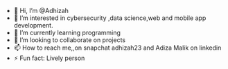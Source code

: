 - 👋 Hi, I’m @Adhizah
- 👀 I’m interested in cybersecurity ,data science,web and mobile app development.
- 🌱 I’m currently learning programming
- 💞️ I’m looking to collaborate on projects 
- 📫 How to reach me,,on snapchat adhizah23 and Adiza Malik on linkedin
- ⚡ Fun fact: Lively person

<!---
Adhizah/Adhizah is a ✨ special ✨ repository because its `README.md` (this file) appears on your GitHub profile.
You can click the Preview link to take a look at your changes.
--->
